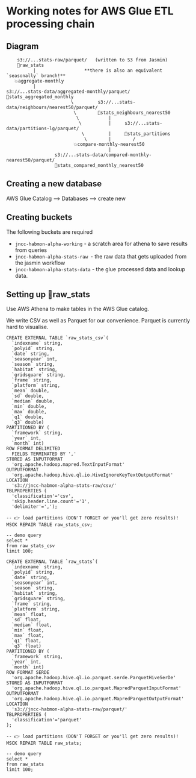 
Working notes for AWS Glue ETL processing chain
===============================================

Diagram
--------

        s3://...stats-raw/parquet/   (written to S3 from Jasmin)
        🏢raw_stats
              |                  **there is also an equivalent `seasonally` branch!**
       💥aggregate-monthly         
              |
    s3://...stats-data/aggregated-monthly/parquet/      
    🏢stats_aggregated_monthly                         
                            \         s3://...stats-data/neighbours/nearest50/parquet/
                             \        🏢stats_neighbours_nearest50
                              \           |
                               \          |     s3://...stats-data/partitions-lg/parquet/
                                \         |     🏢stats_partitions
                                 \        |        /
                             💥compare-monthly-nearest50
                                          |
                      s3://...stats-data/compared-monthly-nearest50/parquet/
                      🏢stats_compared_monthly_nearest50
Creating a new database
-----------------------
AWS Glue Catalog --> Databases --> create new

Creating buckets
----------------
The following buckets are required

- `jncc-habmon-alpha-working` - a scratch area for athena to save results from queries
- `jncc-habmon-alpha-stats-raw `- the raw data that gets uploaded from the jasmin workflow
- `jncc-habmon-alpha-stats-data` - the glue processed data and lookup data.

Setting up 🏢raw_stats 
----------------------

Use AWS Athena to make tables in the AWS Glue catalog.

We write CSV as well as Parquet for our convenience. Parquet is currently hard to visualise.

    CREATE EXTERNAL TABLE `raw_stats_csv`(
      `indexname` string, 
      `polyid` string, 
      `date` string, 
      `seasonyear` int, 
      `season` string, 
      `habitat` string, 
      `gridsquare` string, 
      `frame` string, 
      `platform` string, 
      `mean` double, 
      `sd` double, 
      `median` double, 
      `min` double, 
      `max` double, 
      `q1` double, 
      `q3` double)
    PARTITIONED BY ( 
      `framework` string, 
      `year` int, 
      `month` int)
    ROW FORMAT DELIMITED 
      FIELDS TERMINATED BY ',' 
    STORED AS INPUTFORMAT 
      'org.apache.hadoop.mapred.TextInputFormat' 
    OUTPUTFORMAT 
      'org.apache.hadoop.hive.ql.io.HiveIgnoreKeyTextOutputFormat'
    LOCATION
      's3://jncc-habmon-alpha-stats-raw/csv/'
    TBLPROPERTIES (
      'classification'='csv',
      'skip.header.line.count'='1', 
      'delimiter'=',');

    -- 👉 load partitions (DON'T FORGET or you'll get zero results)!
    MSCK REPAIR TABLE raw_stats_csv;

    -- demo query
    select * 
    from raw_stats_csv
    limit 100;

    CREATE EXTERNAL TABLE `raw_stats`(
      `indexname` string, 
      `polyid` string, 
      `date` string, 
      `seasonyear` int, 
      `season` string, 
      `habitat` string, 
      `gridsquare` string, 
      `frame` string, 
      `platform` string, 
      `mean` float, 
      `sd` float, 
      `median` float, 
      `min` float, 
      `max` float, 
      `q1` float, 
      `q3` float)
    PARTITIONED BY (
      `framework` string, 
      `year` int, 
      `month` int)
    ROW FORMAT SERDE 
      'org.apache.hadoop.hive.ql.io.parquet.serde.ParquetHiveSerDe' 
    STORED AS INPUTFORMAT 
      'org.apache.hadoop.hive.ql.io.parquet.MapredParquetInputFormat' 
    OUTPUTFORMAT 
      'org.apache.hadoop.hive.ql.io.parquet.MapredParquetOutputFormat'
    LOCATION
      's3://jncc-habmon-alpha-stats-raw/parquet/'
    TBLPROPERTIES (
      'classification'='parquet'
    );

    -- 👉 load partitions (DON'T FORGET or you'll get zero results)!
    MSCK REPAIR TABLE raw_stats;

    -- demo query
    select * 
    from raw_stats
    limit 100;

